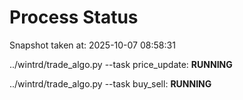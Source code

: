 # Process Status

Snapshot taken at: 2025-10-07 08:58:31

../wintrd/trade_algo.py --task price_update: **RUNNING**

../wintrd/trade_algo.py --task buy_sell: **RUNNING**


